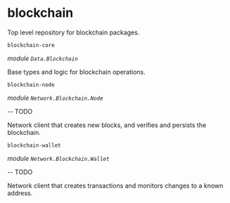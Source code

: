 # blockchain

Top level repository for blockchain packages.

`blockchain-core`

_module `Data.Blockchain`_

Base types and logic for blockchain operations.

`blockchain-node`

_module `Network.Blockchain.Node`_

-- TODO

Network client that creates new blocks, and verifies and persists the blockchain.

`blockchain-wallet`

_module `Network.Blockchain.Wallet`_

-- TODO

Network client that creates transactions and monitors changes to a known address.
